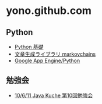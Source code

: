 # yono.github.com

## Python 
- [Python 基礎](python/python_basics)
- [文章生成ライブラリ markovchains](python/markovchains)
- [Google App Engine/Python](python/gae)

## 勉強会
- [10/6/11 Java Kuche 第10回勉強会](study_meeting/100611_javakuche/)

